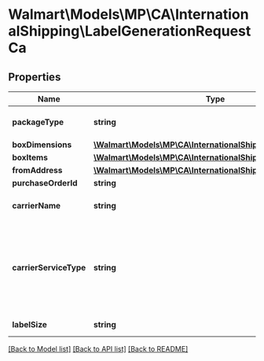 # Walmart\Models\MP\CA\InternationalShipping\LabelGenerationRequestCa

## Properties

Name | Type | Description | Notes
------------ | ------------- | ------------- | -------------
**packageType** | **string** | Package Type. Supported Package Types are - 'CUSTOM_PACKAGE', 'FEDEX_ENVELOPE', 'FEDEX_PAK' |
**boxDimensions** | [**\Walmart\Models\MP\CA\InternationalShipping\BoxDimensions**](BoxDimensions.md) |  |
**boxItems** | [**\Walmart\Models\MP\CA\InternationalShipping\CABoxItem[]**](CABoxItem.md) | Box Items |
**fromAddress** | [**\Walmart\Models\MP\CA\InternationalShipping\Address**](Address.md) |  |
**purchaseOrderId** | **string** | Purchase Order Id |
**carrierName** | **string** | Carrier Name. For now, supported carriers are - 'FedEx' and 'PUROLATOR' |
**carrierServiceType** | **string** | Carrier Service Type. For now, supported values for FedEx are - 'FEDEX_INTERNATIONAL_PRIORITY' for fedExPak/fedExEnvelope package types, 'FEDEX_INTERNATIONAL_ECONOMY' and 'FEDEX_INTERNATIONAL_GROUND'. Not required for PUROLATOR. | [optional]
**labelSize** | **string** | Label Size e.g. A6, LETTER_SIZE or A4 for PDF response | [optional]


[[Back to Model list]](./) [[Back to API list]](../../../../../README.md#supported-apis) [[Back to README]](../../../../../README.md)
